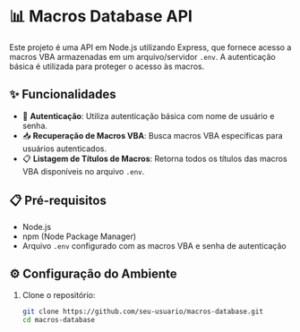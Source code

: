 # 📊 Macros Database API

Este projeto é uma API em Node.js utilizando Express, que fornece acesso a macros VBA armazenadas em um arquivo/servidor `.env`. A autenticação básica é utilizada para proteger o acesso às macros.

## ✨ Funcionalidades

- 🔐 **Autenticação**: Utiliza autenticação básica com nome de usuário e senha.
- 📥 **Recuperação de Macros VBA**: Busca macros VBA específicas para usuários autenticados.
- 📋 **Listagem de Títulos de Macros**: Retorna todos os títulos das macros VBA disponíveis no arquivo `.env`.

## 📋 Pré-requisitos

- Node.js
- npm (Node Package Manager)
- Arquivo `.env` configurado com as macros VBA e senha de autenticação

## ⚙️ Configuração do Ambiente

1. Clone o repositório:

   ```bash
   git clone https://github.com/seu-usuario/macros-database.git
   cd macros-database
